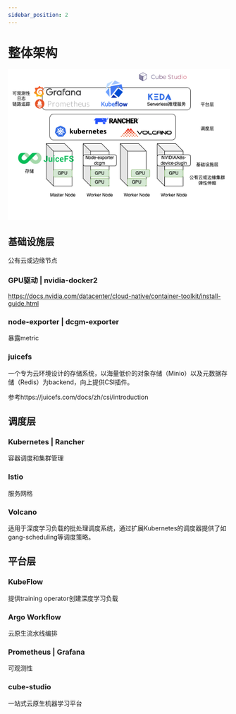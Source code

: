 ```yaml
---
sidebar_position: 2
---
```


# 整体架构

![架构图](img/arch.png)

## 基础设施层
公有云或边缘节点

### GPU驱动 | nvidia-docker2
https://docs.nvidia.com/datacenter/cloud-native/container-toolkit/install-guide.html

### node-exporter | dcgm-exporter
暴露metric

### juicefs
一个专为云环境设计的存储系统，以海量低价的对象存储（Minio）以及元数据存储（Redis）为backend，向上提供CSI插件。

参考https://juicefs.com/docs/zh/csi/introduction

## 调度层

### Kubernetes | Rancher
容器调度和集群管理
### Istio
服务网格

### Volcano
适用于深度学习负载的批处理调度系统，通过扩展Kubernetes的调度器提供了如gang-scheduling等调度策略。

## 平台层

### KubeFlow
提供training operator创建深度学习负载

### Argo Workflow
云原生流水线编排

### Prometheus | Grafana
可观测性

### cube-studio
一站式云原生机器学习平台